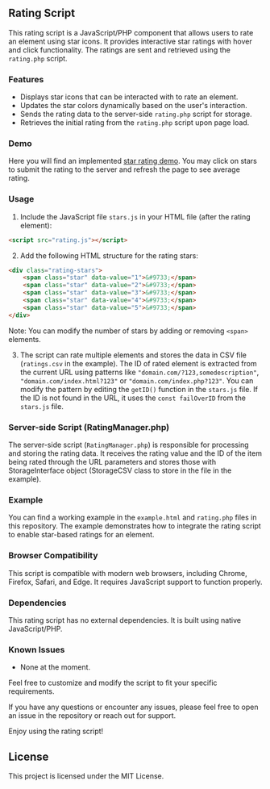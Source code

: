## Rating Script

This rating script is a JavaScript/PHP component that allows users to rate an element using star icons. It provides interactive star ratings with hover and click functionality. The ratings are sent and retrieved using the `rating.php` script.

### Features

- Displays star icons that can be interacted with to rate an element.
- Updates the star colors dynamically based on the user's interaction.
- Sends the rating data to the server-side `rating.php` script for storage.
- Retrieves the initial rating from the `rating.php` script upon page load.

### Demo

Here you will find an implemented [star rating demo](https://dev.kreci.net/star-rating/vendor/kreci-net/star-rating/src/example.html). You may click on stars to submit the rating to the server and refresh the page to see average rating.

### Usage

1. Include the JavaScript file `stars.js` in your HTML file (after the rating element):

```html
<script src="rating.js"></script>
```

2. Add the following HTML structure for the rating stars:

```html
<div class="rating-stars">
    <span class="star" data-value="1">&#9733;</span>
    <span class="star" data-value="2">&#9733;</span>
    <span class="star" data-value="3">&#9733;</span>
    <span class="star" data-value="4">&#9733;</span>
    <span class="star" data-value="5">&#9733;</span>
</div>
```
Note: You can modify the number of stars by adding or removing `<span>` elements.

3. The script can rate multiple elements and stores the data in CSV file (`ratings.csv` in the example). The ID of rated element is extracted from the current URL using patterns like `"domain.com/?123,somedescription"`, `"domain.com/index.html?123"` or `"domain.com/index.php?123"`. You can modify the pattern by editing the `getID()` function in the `stars.js` file. If the ID is not found in the URL, it uses the `const failOverID` from the `stars.js` file.

### Server-side Script (RatingManager.php)

The server-side script (`RatingManager.php`) is responsible for processing and storing the rating data. It receives the rating value and the ID of the item being rated through the URL parameters and stores those with StorageInterface object (StorageCSV class to store in the file in the example).

### Example

You can find a working example in the `example.html` and `rating.php` files in this repository. The example demonstrates how to integrate the rating script to enable star-based ratings for an element.

### Browser Compatibility

This script is compatible with modern web browsers, including Chrome, Firefox, Safari, and Edge. It requires JavaScript support to function properly.

### Dependencies

This rating script has no external dependencies. It is built using native JavaScript/PHP.

### Known Issues

- None at the moment.

Feel free to customize and modify the script to fit your specific requirements.

If you have any questions or encounter any issues, please feel free to open an issue in the repository or reach out for support.

Enjoy using the rating script!

## License

This project is licensed under the MIT License.